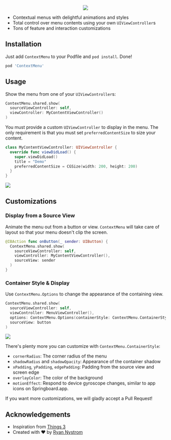 <p align="center">
  <img src="/images/animation.gif" />
</p>

- Contextual menus with delightful animations and styles
- Total control over menu contents using your own `UIViewController`s
- Tons of feature and interaction customizations

## Installation

Just add `ContextMenu` to your Podfile and `pod install`. Done!

```ruby
pod 'ContextMenu'
```

## Usage

Show the menu from one of your `UIViewController`s:

```swift
ContextMenu.shared.show(
  sourceViewController: self,
  viewController: MyContentViewController()
)
```

You must provide a custom `UIViewController` to display in the menu. The only requirement is that you must set `preferredContentSize` to size your content.

```swift
class MyContentViewController: UIViewController {
  override func viewDidLoad() {
    super.viewDidLoad()
    title = "Demo"
    preferredContentSize = CGSize(width: 200, height: 200)
  }
}
```

<img src="/images/basic.png" />

## Customizations

### Display from a Source View

Animate the menu out from a button or view. `ContextMenu` will take care of layout so that your menu doesn't clip the screen.

```swift
@IBAction func onButton(_ sender: UIButton) {
  ContextMenu.shared.show(
    sourceViewController: self,
    viewController: MyContentViewController(),
    sourceView: sender
  )
}
```

### Container Style & Display

Use `ContextMenu.Options` to change the appearance of the containing view.

```swift
ContextMenu.shared.show(
  sourceViewController: self,
  viewController: MenuViewController(),
  options: ContextMenu.Options(containerStyle: ContextMenu.ContainerStyle(backgroundColor: .blue)),
  sourceView: button
)
```

<img src="/images/blue.png" />

There's plenty more you can customize with `ContextMenu.ContainerStyle`:

- `cornerRadius`: The corner radius of the menu
- `shadowRadius` and `shadowOpacity`: Appearance of the container shadow
- `xPadding`, `yPadding`, `edgePadding`: Padding from the source view and screen edge
- `overlayColor`: The color of the background
- `motionEffect`: Respond to device gyroscope changes, similar to app icons on Springboard.app.

If you want more customizations, we will gladly accept a Pull Request!

## Acknowledgements

- Inspiration from [Things 3](https://culturedcode.com/things/)
- Created with ❤️ by [Ryan Nystrom](https://twitter.com/_ryannystrom)